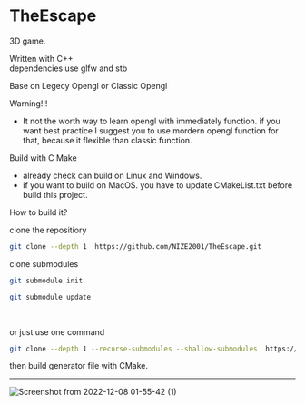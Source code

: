 # TheEscape
3D game. 

Written with C++<br>
dependencies use glfw and stb

Base on Legecy Opengl or Classic Opengl

Warning!!! 
* It not the worth way to learn opengl with immediately function. if you want best practice I suggest you to use mordern opengl function for that, because it flexible than classic function.

Build with C Make
* already check can build on Linux and Windows.
* if you want to build on MacOS. you have to update CMakeList.txt before build this project.

How to build it?

clone the repositiory
```sh
git clone --depth 1  https://github.com/NIZE2001/TheEscape.git
```
clone submodules 
```sh
git submodule init
```
```sh
git submodule update
```
<br>

or just use one command 
```sh
git clone --depth 1 --recurse-submodules --shallow-submodules  https://github.com/NIZE2001/TheEscape.git
```

then build generator file with CMake.

-----

![Screenshot from 2022-12-08 01-55-42 (1)](https://user-images.githubusercontent.com/41697381/206274035-d8f6e9ea-9358-4ab6-9e48-b592f520d143.png)


